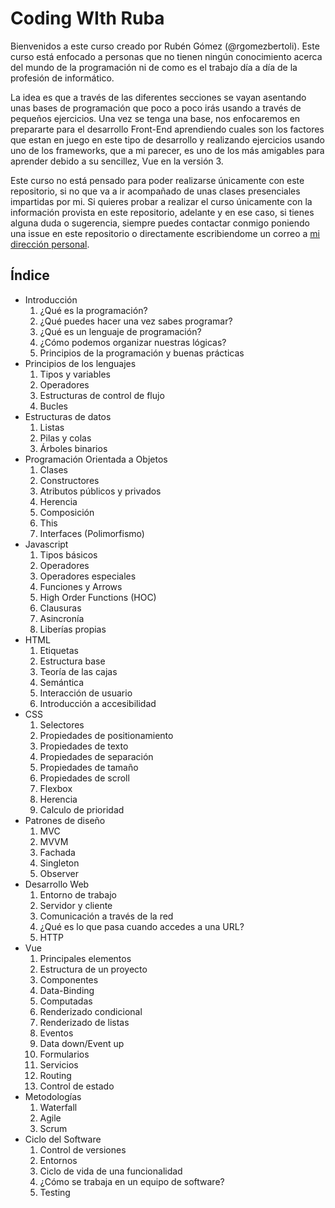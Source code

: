 Coding WIth Ruba
================

Bienvenidos a este curso creado por Rubén Gómez (@rgomezbertoli). Este curso está enfocado a personas que no tienen ningún conocimiento acerca del mundo de la programación ni de como es el trabajo día a día de la profesión de informático. 

La idea es que a través de las diferentes secciones se vayan asentando unas bases de programación que poco a poco irás usando a través de pequeños ejercicios. Una vez se tenga una base, nos enfocaremos en prepararte para el desarrollo Front-End aprendiendo cuales son los factores que estan en juego en este tipo de desarrollo y realizando ejercicios usando uno de los frameworks, que a mi parecer, es uno de los más amigables para aprender debido a su sencillez, Vue en la versión 3.

Este curso no está pensado para poder realizarse únicamente con este repositorio, si no que va a ir acompañado de unas clases presenciales impartidas por mi. Si quieres probar a realizar el curso únicamente con la información provista en este repositorio, adelante y en ese caso, si tienes alguna duda o sugerencia, siempre puedes contactar conmigo poniendo una issue en este repositorio o directamente escribiendome un correo a [mi dirección personal](mailto:rgomez.bertoli@gmail.com).

Índice
------

- Introducción
  1. ¿Qué es la programación?
  2. ¿Qué puedes hacer una vez sabes programar?
  3. ¿Qué es un lenguaje de programación?
  4. ¿Cómo podemos organizar nuestras lógicas?
  5. Principios de la programación y buenas prácticas
- Principios de los lenguajes
  1. Tipos y variables
  2. Operadores
  3. Estructuras de control de flujo
  4. Bucles
- Estructuras de datos
  1. Listas
  2. Pilas y colas
  3. Árboles binarios
- Programación Orientada a Objetos
  1. Clases
  2. Constructores
  3. Atributos públicos y privados
  4. Herencia
  5. Composición
  6. This
  7. Interfaces (Polimorfismo)
- Javascript
  1. Tipos básicos
  2. Operadores
  3. Operadores especiales
  4. Funciones y Arrows
  5. High Order Functions (HOC)
  6. Clausuras
  7. Asincronía
  8. Liberías propias
- HTML
  1. Etiquetas
  2. Estructura base
  3. Teoría de las cajas
  4. Semántica
  5. Interacción de usuario
  6. Introducción a accesibilidad
- CSS
  1. Selectores
  2. Propiedades de positionamiento
  3. Propiedades de texto
  4. Propiedades de separación
  5. Propiedades de tamaño
  6. Propiedades de scroll
  7. Flexbox
  8. Herencia
  9. Calculo de prioridad
- Patrones de diseño
  1. MVC
  2. MVVM
  3. Fachada
  4. Singleton
  5. Observer
- Desarrollo Web
  1. Entorno de trabajo
  2. Servidor y cliente
  3. Comunicación a través de la red
  4. ¿Qué es lo que pasa cuando accedes a una URL?
  5. HTTP
- Vue
  1. Principales elementos
  2. Estructura de un proyecto
  3. Componentes
  4. Data-Binding
  5. Computadas
  6. Renderizado condicional
  7. Renderizado de listas
  8. Eventos
  9. Data down/Event up
  10. Formularios
  11. Servicios
  12. Routing
  13. Control de estado
- Metodologías
  1. Waterfall
  2. Agile
  3. Scrum
- Ciclo del Software
  1. Control de versiones
  2. Entornos
  3. Ciclo de vida de una funcionalidad
  4. ¿Cómo se trabaja en un equipo de software?
  5. Testing
